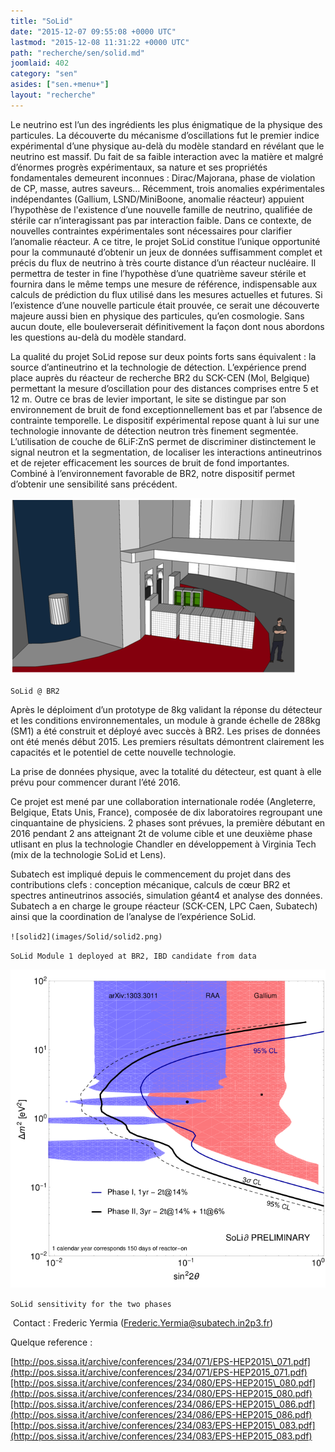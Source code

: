 ```yaml
---
title: "SoLid"
date: "2015-12-07 09:55:08 +0000 UTC"
lastmod: "2015-12-08 11:31:22 +0000 UTC"
path: "recherche/sen/solid.md"
joomlaid: 402
category: "sen"
asides: ["sen.+menu+"]
layout: "recherche"
---
```

Le neutrino est l’un des ingrédients les plus énigmatique de la physique des particules. La découverte du mécanisme d’oscillations fut le premier indice expérimental d’une physique au-delà du modèle standard en révélant que le neutrino est massif. Du fait de sa faible interaction avec la matière et malgré d’énormes progrès expérimentaux, sa nature et ses propriétés fondamentales demeurent inconnues : Dirac/Majorana, phase de violation de CP, masse, autres saveurs… Récemment, trois anomalies expérimentales indépendantes (Gallium, LSND/MiniBoone, anomalie réacteur) appuient l’hypothèse de l'existence d’une nouvelle famille de neutrino, qualifiée de stérile car n’interagissant pas par interaction faible. Dans ce contexte, de nouvelles contraintes expérimentales sont nécessaires pour clarifier l’anomalie réacteur. A ce titre, le projet SoLid constitue l’unique opportunité pour la communauté d’obtenir un jeux de données suffisamment complet et précis du flux de neutrino à très courte distance d’un réacteur nucléaire. Il permettra de tester in fine l’hypothèse d’une quatrième saveur stérile et fournira dans le même temps une mesure de référence, indispensable aux calculs de prédiction du flux utilisé dans les mesures actuelles et futures. Si l’existence d’une nouvelle particule était prouvée, ce serait une découverte majeure aussi bien en physique des particules, qu’en cosmologie. Sans aucun doute, elle bouleverserait définitivement la façon dont nous abordons les questions au-delà du modèle standard.

La qualité du projet SoLid repose sur deux points forts sans équivalent : la source d’antineutrino et la technologie de détection. L’expérience prend place auprès du réacteur de recherche BR2 du SCK-CEN (Mol, Belgique) permettant la mesure d’oscillation pour des distances comprises entre 5 et 12 m. Outre ce bras de levier important, le site se distingue par son environnement de bruit de fond exceptionnellement bas et par l’absence de contrainte temporelle. Le dispositif expérimental repose quant à lui sur une technologie innovante de détection neutron très finement segmentée. L’utilisation de couche de 6LiF:ZnS permet de discriminer distinctement le signal neutron et la segmentation, de localiser les interactions antineutrinos et de rejeter efficacement les sources de bruit de fond importantes. Combiné à l’environnement favorable de BR2, notre dispositif permet d’obtenir une sensibilité sans précédent.

![solid1](images/Solid/solid1.png)

`SoLid @ BR2`

Après le déploiment d’un prototype de 8kg validant la réponse du détecteur et les conditions environnementales, un module à grande échelle de 288kg (SM1) a été construit et déployé avec succès à BR2. Les prises de données ont été menés début 2015. Les premiers résultats démontrent clairement les capacités et le potentiel de cette nouvelle technologie.

La prise de données physique, avec la totalité du détecteur, est quant à elle prévu pour commencer durant l’été 2016.

Ce projet est mené par une collaboration internationale rodée (Angleterre, Belgique, Etats Unis, France), composée de dix laboratoires regroupant une cinquantaine de physiciens. 2 phases sont prévues, la première débutant en 2016 pendant 2 ans atteignant 2t de volume cible et une deuxième phase utlisant en plus la technologie Chandler en développement à Virginia Tech (mix de la technologie SoLid et Lens).

Subatech est impliqué depuis le commencement du projet dans des contributions clefs : conception mécanique, calculs de cœur BR2 et spectres antineutrinos associés, simulation géant4 et analyse des données. Subatech a en charge le groupe réacteur (SCK-CEN, LPC Caen, Subatech) ainsi que la coordination de l’analyse de l’expérience SoLid.

`![solid2](images/Solid/solid2.png)`

`SoLid Module 1 deployed at BR2, IBD candidate from data`

![solid3](images/Solid/solid3.png)

`SoLid sensitivity for the two phases`

 Contact : Frederic Yermia ([Frederic.Yermia@subatech.in2p3.fr](mailto:yermia@subatech.in2p3.fr))

Quelque reference :

[http://pos.sissa.it/archive/conferences/234/071/EPS-HEP2015\_071.pdf](http://pos.sissa.it/archive/conferences/234/071/EPS-HEP2015_071.pdf)[http://pos.sissa.it/archive/conferences/234/080/EPS-HEP2015\_080.pdf](http://pos.sissa.it/archive/conferences/234/080/EPS-HEP2015_080.pdf)[http://pos.sissa.it/archive/conferences/234/086/EPS-HEP2015\_086.pdf](http://pos.sissa.it/archive/conferences/234/086/EPS-HEP2015_086.pdf)[http://pos.sissa.it/archive/conferences/234/083/EPS-HEP2015\_083.pdf](http://pos.sissa.it/archive/conferences/234/083/EPS-HEP2015_083.pdf)
